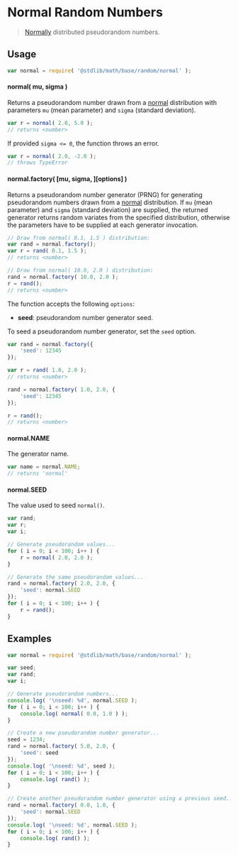 # Normal Random Numbers

> [Normally][normal] distributed pseudorandom numbers.


<!-- <usage> -->

## Usage

``` javascript
var normal = require( '@stdlib/math/base/random/normal' );
```

#### normal( mu, sigma )

Returns a pseudorandom number drawn from a [normal][normal] distribution with parameters `mu` (mean parameter) and `sigma` (standard deviation).

``` javascript
var r = normal( 2.0, 5.0 );
// returns <number>
```

If provided `sigma <= 0`, the function throws an error.

``` javascript
var r = normal( 2.0, -2.0 );
// throws TypeError
```

#### normal.factory( \[mu, sigma, \]\[options\] )

Returns a pseudorandom number generator (PRNG) for generating pseudorandom numbers drawn from a [normal][normal] distribution. If `mu` (mean parameter) and `sigma` (standard deviation) are supplied, the returned generator returns random variates from the specified distribution, otherwise the parameters have to be supplied at each generator invocation.

``` javascript
// Draw from normal( 0.1, 1.5 ) distribution:
var rand = normal.factory();
var r = rand( 0.1, 1.5 );
// returns <number>

// Draw from normal( 10.0, 2.0 ) distribution:
rand = normal.factory( 10.0, 2.0 );
r = rand();
// returns <number>
```

The function accepts the following `options`:

* __seed__: pseudorandom number generator seed.

To seed a pseudorandom number generator, set the `seed` option.

``` javascript
var rand = normal.factory({
    'seed': 12345
});

var r = rand( 1.0, 2.0 );
// returns <number>

rand = normal.factory( 1.0, 2.0, {
    'seed': 12345
});

r = rand();
// returns <number>
```

#### normal.NAME

The generator name.

``` javascript
var name = normal.NAME;
// returns 'normal'
```

#### normal.SEED

The value used to seed `normal()`.

``` javascript
var rand;
var r;
var i;

// Generate pseudorandom values...
for ( i = 0; i < 100; i++ ) {
    r = normal( 2.0, 2.0 );
}

// Generate the same pseudorandom values...
rand = normal.factory( 2.0, 2.0, {
    'seed': normal.SEED
});
for ( i = 0; i < 100; i++ ) {
    r = rand();
}
```

<!-- </usage> -->

<!-- <examples> -->

## Examples

``` javascript
var normal = require( '@stdlib/math/base/random/normal' );

var seed;
var rand;
var i;

// Generate pseudorandom numbers...
console.log( '\nseed: %d', normal.SEED );
for ( i = 0; i < 100; i++ ) {
	console.log( normal( 0.0, 1.0 ) );
}

// Create a new pseudorandom number generator...
seed = 1234;
rand = normal.factory( 5.0, 2.0, {
	'seed': seed
});
console.log( '\nseed: %d', seed );
for ( i = 0; i < 100; i++ ) {
	console.log( rand() );
}

// Create another pseudorandom number generator using a previous seed...
rand = normal.factory( 0.0, 1.0, {
	'seed': normal.SEED
});
console.log( '\nseed: %d', normal.SEED );
for ( i = 0; i < 100; i++ ) {
	console.log( rand() );
}
```

<!-- </examples> -->


<!-- <links> -->

[normal]: https://en.wikipedia.org/wiki/Normal_distribution

<!-- </links> -->
